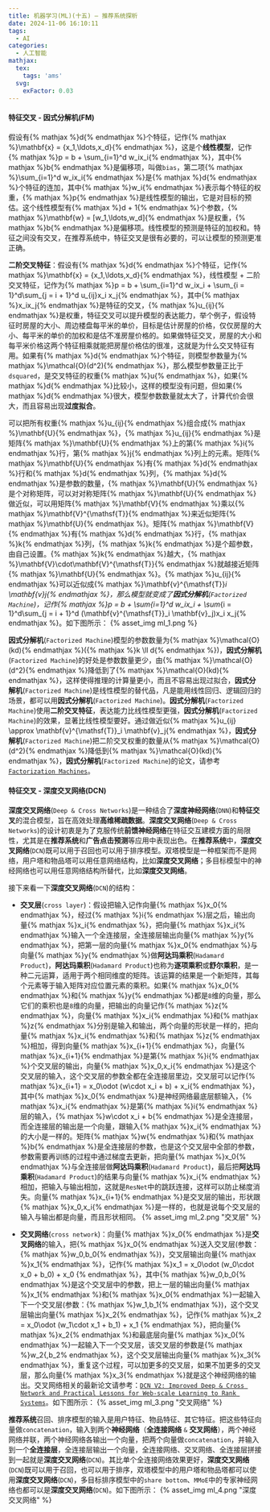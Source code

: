 ```yaml
---
title: 机器学习(ML)(十五) — 推荐系统探析
date: 2024-11-06 16:10:11
tags:
  - AI
categories:
  - 人工智能
mathjax:
  tex:
    tags: 'ams'
  svg:
    exFactor: 0.03
---
```


#### 特征交叉 - 因式分解机(FM)

假设有{% mathjax %}d{% endmathjax %}个特征，记作{% mathjax %}\mathbf{x} = \{x_1,\ldots,x_d\}{% endmathjax %}，这是个**线性模型**，记作{% mathjax %}p = b + \sum_{i=1}^d w_ix_i{% endmathjax %}，其中{% mathjax %}b{% endmathjax %}是偏移项，叫做`bias`，第二项{% mathjax %}\sum_{i=1}^d w_ix_i{% endmathjax %}是{% mathjax %}d{% endmathjax %}个特征的连加，其中{% mathjax %}w_i{% endmathjax %}表示每个特征的权重，{% mathjax %}p{% endmathjax %}是线性模型的输出，它是对目标的预估。这个线性模型有{% mathjax %}d + 1{% endmathjax %}个参数，{% mathjax %}\mathbf{w} = [w_1,\ldots,w_d]{% endmathjax %}是权重，{% mathjax %}b{% endmathjax %}是偏移项。线性模型的预测是特征的加权和。特征之间没有交叉，在推荐系统中，特征交叉是很有必要的，可以让模型的预测更准正确。
<!-- more -->

**二阶交叉特征**：假设有{% mathjax %}d{% endmathjax %}个特征，记作{% mathjax %}\mathbf{x} = \{x_1,\ldots,x_d\}{% endmathjax %}，线性模型 + 二阶交叉特征，记作为{% mathjax %}p = b + \sum_{i=1}^d w_ix_i + \sum_{i = 1}^d\sum_{j = i + 1}^d u_{ij}x_i x_j{% endmathjax %}，其中{% mathjax %}x_ix_j{% endmathjax %}是特征的交叉，{% mathjax %}u_{ij}{% endmathjax %}是权重，特征交叉可以提升模型的表达能力，举个例子，假设特征时房屋的大小、周边楼盘每平米的单价，目标是估计房屋的价格，仅仅房屋的大小、每平米的单价的加权和是估不准房屋价格的。如果做特征交叉，房屋的大小和每平米价格这两个特征相乘就能把房屋价格估的很准，这就是为什么交叉特征有用。如果有{% mathjax %}d{% endmathjax %}个特征，则模型参数量为{% mathjax %}\mathcal{O}(d^2){% endmathjax %}，那么模型参数量正比于`dsquared`，是交叉特征的权重{% mathjax %}u{% endmathjax %}，如果{% mathjax %}d{% endmathjax %}比较小，这样的模型没有问题，但如果{% mathjax %}d{% endmathjax %}很大，模型参数数量就太大了，计算代价会很大，而且容易出现**过度拟合**。

可以把所有权重{% mathjax %}u_{ij}{% endmathjax %}组合成{% mathjax %}\mathbf{U}{% endmathjax %}，{% mathjax %}u_{ij}{% endmathjax %}是矩阵{% mathjax %}\mathbf{U}{% endmathjax %}上的第{% mathjax %}i{% endmathjax %}行，第{% mathjax %}j{% endmathjax %}列上的元素。矩阵{% mathjax %}\mathbf{U}{% endmathjax %}有{% mathjax %}d{% endmathjax %}行和{% mathjax %}d{% endmathjax %}列，{% mathjax %}d{% endmathjax %}是参数的数量，{% mathjax %}\mathbf{U}{% endmathjax %}是个对称矩阵，可以对对称矩阵{% mathjax %}\mathbf{U}{% endmathjax %}做近似，可以用矩阵{% mathjax %}\mathbf{V}{% endmathjax %}乘以{% mathjax %}\mathbf{V}^{\mathsf{T}}{% endmathjax %}来近似矩阵{% mathjax %}\mathbf{U}{% endmathjax %}。矩阵{% mathjax %}\mathbf{V}{% endmathjax %}有{% mathjax %}d{% endmathjax %}行，{% mathjax %}k{% endmathjax %}列，{% mathjax %}k{% endmathjax %}是个超参数，由自己设置。{% mathjax %}k{% endmathjax %}越大，{% mathjax %}\mathbf{V}\cdot\mathbf{V}^{\mathsf{T}}{% endmathjax %}就越接近矩阵{% mathjax %}\mathbf{U}{% endmathjax %}。{% mathjax %}u_{ij}{% endmathjax %}可以近似成{% mathjax %}\mathbf{v}^{\mathsf{T}}_i \mathbf{v}_j{% endmathjax %}，那么模型就变成了**因式分解机**(`Factorized Machine`)，记作{% mathjax %}p = b + \sum_{i=1}^d w_ix_i + \sum_{i = 1}^d\sum_{j = i + 1}^d (\mathbf{v}^{\mathsf{T}}_i \mathbf{v}_j)x_i x_j{% endmathjax %}。如下图所示：
{% asset_img ml_1.png %}

**因式分解机**(`Factorized Machine`)模型的参数数量为{% mathjax %}\mathcal{O}(kd){% endmathjax %}({% mathjax %}k \ll d{% endmathjax %})，**因式分解机**(`Factorized Machine`)的好处是参数数量更少，由{% mathjax %}\mathcal{O}(d^2){% endmathjax %}降低到了{% mathjax %}\mathcal{O}(kd){% endmathjax %}，这样使得推理的计算量更小，而且不容易出现过拟合，**因式分解机**(`Factorized Machine`)是线性模型的替代品，凡是能用线性回归、逻辑回归的场景，都可以用**因式分解机**(`Factorized Machine`)。**因式分解机**(`Factorized Machine`)使用**二阶交叉特征**，表达能力比线性模型更强，**因式分解机**(`Factorized Machine`)的效果，显著比线性模型要好。通过做近似{% mathjax %}u_{ij} \approx \mathbf{v}^{\mathsf{T}}_i \mathbf{v}_j{% endmathjax %}，**因式分解机**(`Factorized Machine`)把二阶交叉权重的数量从{% mathjax %}\mathcal{O}(d^2){% endmathjax %}降低到{% mathjax %}\mathcal{O}(kd){% endmathjax %}，**因式分解机**(`Factorized Machine`)的论文，请参考[`Factorization Machines`](https://www.ismll.uni-hildesheim.de/pub/pdfs/Rendle2010FM.pdf)。

#### 特征交叉 - 深度交叉网络(DCN)

**深度交叉网络**(`Deep & Cross Networks`)是一种结合了**深度神经网络**(`DNN`)和**特征交叉**的混合模型，旨在高效处理**高维稀疏数据**。**深度交叉网络**(`Deep & Cross Networks`)的设计初衷是为了克服传统**前馈神经网络**在特征交互建模方面的局限性，尤其是在**推荐系统**和**广告点击预测**等应用中表现出色。在**推荐系统**中，**深度交叉网络**(`DCN`)既可以用于召回也可以用于排序模型。双塔模型是一种框架而不是网络，用户塔和物品塔可以用任意网络结构，比如**深度交叉网络**；多目标模型中的神经网络也可以用任意网络结构所替代，比如**深度交叉网络**。

接下来看一下**深度交叉网络**(`DCN`)的结构：
- **交叉层**(`cross layer`)：假设把输入记作向量{% mathjax %}x_0{% endmathjax %}，经过{% mathjax %}i{% endmathjax %}层之后，输出向量{% mathjax %}x_i{% endmathjax %}，把向量{% mathjax %}x_i{% endmathjax %}输入一个全连接层，全连接层输出向量{% mathjax %}y{% endmathjax %}，把第一层的向量{% mathjax %}x_0{% endmathjax %}与向量{% mathjax %}y{% endmathjax %}做**阿达玛乘积**(`Hadamard Product`)，**阿达玛乘积**(`Hadamard Product`)也称为**逐项乘积**或**舒尔乘积**，是一种二元运算，适用于两个相同维度的矩阵。该运算的结果是一个新矩阵，其每个元素等于输入矩阵对应位置元素的乘积。如果{% mathjax %}x_0{% endmathjax %}和{% mathjax %}y{% endmathjax %}都是`8`维的向量，那么它们的乘积也是`8`维的向量，把输出的向量记作{% mathjax %}z{% endmathjax %}，向量{% mathjax %}x_i{% endmathjax %}和{% mathjax %}z{% endmathjax %}分别是输入和输出，两个向量的形状是一样的，把向量{% mathjax %}x_i{% endmathjax %}和{% mathjax %}z{% endmathjax %}相加，得到向量{% mathjax %}x_{i+1}{% endmathjax %}，向量{% mathjax %}x_{i+1}{% endmathjax %}是第{% mathjax %}i{% endmathjax %}个交叉层的输出，向量{% mathjax %}x_0,x_i{% endmathjax %}是这个交叉层的输入，这个交叉层的参数全都在全连接层里边，交叉层可以记作{% mathjax %}x_{i+1} = x_0\odot (w\cdot x_i + b) + x_i{% endmathjax %}，其中{% mathjax %}x_0{% endmathjax %}是神经网络最底层额输入，{% mathjax %}x_i{% endmathjax %}是第{% mathjax %}i{% endmathjax %}层的输入，{% mathjax %}w\cdot x_i + b{% endmathjax %}是全连接层，而全连接层的输出是一个向量，跟输入{% mathjax %}x_i{% endmathjax %}的大小是一样的。矩阵{% mathjax %}w{% endmathjax %}和{% mathjax %}b{% endmathjax %}是全连接层的参数，也是这个交叉层中全部的参数，参数需要再训练的过程中通过梯度去更新，把向量{% mathjax %}x_0{% endmathjax %}与全连接层做**阿达玛乘积**(`Hadamard Product`)，最后把**阿达玛乘积**(`Hadamard Product`)的结果与向量{% mathjax %}x_i{% endmathjax %}相加，把输入与输出相加，这就是`ResNet`中的跳跃连接，这样可以防止梯度消失。向量{% mathjax %}x_{i+1}{% endmathjax %}是交叉层的输出，形状跟{% mathjax %}x_0,x_i{% endmathjax %}是一样的，也就是说每个交叉层的输入与输出都是向量，而且形状相同。
{% asset_img ml_2.png "交叉层" %}

- **交叉网络**(`cross network`)：向量{% mathjax %}x_0{% endmathjax %}是**交叉网络**的输入，把{% mathjax %}x_0{% endmathjax %}送入交叉层(参数：{% mathjax %}w_0,b_0{% endmathjax %})，交叉层输出向量{% mathjax %}x_1{% endmathjax %}，记作{% mathjax %}x_1 = x_0\odot (w_0\cdot x_0 + b_0) + x_0 {% endmathjax %}，其中{% mathjax %}w_0,b_0{% endmathjax %}是这个交叉层中的参数，把上一层的输出向量{% mathjax %}x_1{% endmathjax %}和{% mathjax %}x_0{% endmathjax %}一起输入下一个交叉层(参数：{% mathjax %}w_1,b_1{% endmathjax %})，这个交叉层输出向量{% mathjax %}x_2{% endmathjax %}，记作{% mathjax %}x_2 = x_0\odot (w_1\cdot x_1 + b_1) + x_1 {% endmathjax %}，把向量{% mathjax %}x_2{% endmathjax %}和最底层向量{% mathjax %}x_0{% endmathjax %}一起输入下一个交叉层，该交叉层的参数是{% mathjax %}w_2{,b_2% endmathjax %}，这个交叉层输出向量{% mathjax %}x_3{% endmathjax %}，重复这个过程，可以加更多的交叉层，如果不加更多的交叉层，那么向量{% mathjax %}x_3{% endmathjax %}就是这个神经网络的输出。交叉网络相关的最新论文请参考：[`DCN V2: Improved Deep & Cross Network and Practical Lessons for Web-scale Learning to Rank Systems`](https://arxiv.org/pdf/2008.13535)。如下图所示：
{% asset_img ml_3.png "交叉网络" %}

**推荐系统**召回、排序模型的输入是用户特征、物品特征、其它特征。把这些特征向量做`concatenation`，输入到两个**神经网络**（**全连接网络** `&` **交叉网络**），两个神经网络并联，两个神经网络各输出一个向量，把两个向量做`concatenation`，并输入到一个**全连接层**，全连接层输出一个向量，全连接网络、交叉网络、全连接层拼接到一起就是**深度交叉网络**(`DCN`)。其比单个全连接网络效果更好，**深度交叉网络**(`DCN`)既可以用于召回，也可以用于排序，双塔模型中的用户塔和物品塔都可以使用**深度交叉网络**(`DCN`)，多目标排序模型中的`share bottom`、`MMoE`中的专家神经网络也都可以是**深度交叉网络**(`DCN`)。如下图所示：
{% asset_img ml_4.png "深度交叉网络" %}


